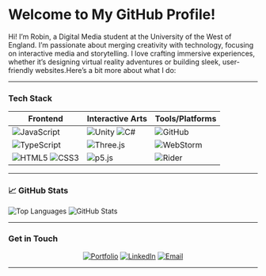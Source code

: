 # Welcome to My GitHub Profile!

Hi! I’m Robin, a Digital Media student at the University of the West of England. I’m passionate about merging creativity with technology, focusing on interactive media and storytelling. I love crafting immersive experiences, whether it’s designing virtual reality adventures or building sleek, user-friendly websites.Here’s a bit more about what I do:

---

### Tech Stack

<div align="center">

| **Frontend**                                                                                                  | **Interactive Arts**                                                                                 | **Tools/Platforms**                                                                                         |
|---------------------------------------------------------------------------------------------------------------|--------------------------------------------------------------------------------------------------------------|-------------------------------------------------------------------------------------------------------------|
| ![JavaScript](https://img.shields.io/badge/JavaScript-F7DF1E?style=for-the-badge&logo=javascript&logoColor=black) | ![Unity](https://img.shields.io/badge/Unity-100000?style=for-the-badge&logo=unity&logoColor=white) ![C#](https://img.shields.io/badge/C%23-239120?style=for-the-badge&logo=csharp&logoColor=white)             | ![GitHub](https://img.shields.io/badge/GitHub-181717?style=for-the-badge&logo=github&logoColor=white)       |
| ![TypeScript](https://img.shields.io/badge/TypeScript-007ACC?style=for-the-badge&logo=typescript&logoColor=white) | ![Three.js](https://img.shields.io/badge/Three.js-000000?style=for-the-badge&logo=three.js&logoColor=white)    | ![WebStorm](https://img.shields.io/badge/WebStorm-000000?style=for-the-badge&logo=webstorm&logoColor=white) |
| ![HTML5](https://img.shields.io/badge/HTML5-E34F26?style=for-the-badge&logo=html5&logoColor=white) ![CSS3](https://img.shields.io/badge/CSS3-1572B6?style=for-the-badge&logo=css3&logoColor=white)             | ![p5.js](https://img.shields.io/badge/p5.js-ED225D?style=for-the-badge&logo=p5.js&logoColor=white)             | ![Rider](https://img.shields.io/badge/Rider-000000?style=for-the-badge&logo=rider&logoColor=white&color=crimson) |

</div>

---

### 📈 GitHub Stats

![Top Languages](https://github-readme-stats.vercel.app/api/top-langs/?username=robeecodes&layout=compact&theme=radical)
![GitHub Stats](https://github-readme-stats.vercel.app/api?username=robeecodes&show_icons=true&theme=radical&count_private=true)

---

### Get in Touch
<div align="center">

[![Portfolio](https://img.shields.io/badge/Portfolio-My%20Website-0e76a8?style=for-the-badge&logo=firefox)](https://digital-robin.com)
[![LinkedIn](https://img.shields.io/badge/LinkedIn-Connect-blue?style=for-the-badge&logo=linkedin)](https://www.linkedin.com/in/robin-kingy/)
[![Email](https://img.shields.io/badge/Email-Me%20Here-EA4335?style=for-the-badge&logo=gmail&logoColor=white)](mailto:robin.code22@gmail.com)

</div>

---
